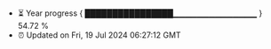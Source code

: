 - ⏳ Year progress { ████████████████▁▁▁▁▁▁▁▁▁▁▁▁▁▁ } 54.72 %
- ⏰ Updated on Fri, 19 Jul 2024 06:27:12 GMT

